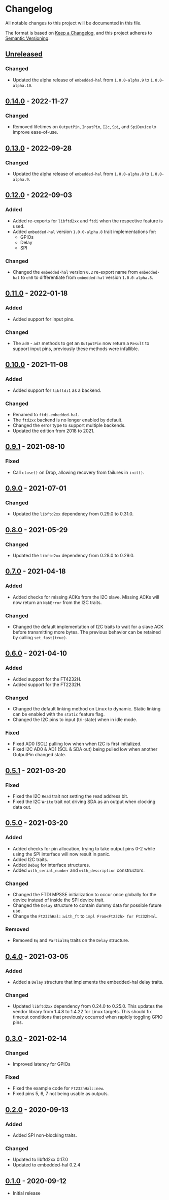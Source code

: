 # Changelog
All notable changes to this project will be documented in this file.

The format is based on [Keep a Changelog](https://keepachangelog.com/en/1.0.0/),
and this project adheres to [Semantic Versioning](https://semver.org/spec/v2.0.0.html).

## [Unreleased]
### Changed
- Updated the alpha release of `embedded-hal` from `1.0.0-alpha.9` to `1.0.0-alpha.10`.

## [0.14.0] - 2022-11-27
### Changed
- Removed lifetimes on `OutputPin`, `InputPin`, `I2c`, `Spi`, and `SpiDevice` to improve ease-of-use.

## [0.13.0] - 2022-09-28
### Changed
- Updated the alpha release of `embedded-hal` from `1.0.0-alpha.8` to `1.0.0-alpha.9`.

## [0.12.0] - 2022-09-03
### Added
- Added re-exports for `libftd2xx` and `ftdi` when the respective feature is used.
- Added `embedded-hal` version `1.0.0-alpha.8` trait implementations for:
  - GPIOs
  - Delay
  - SPI

### Changed
- Changed the `embedded-hal` version `0.2` re-export name from `embedded-hal` to
  `eh0` to differentiate from `embedded-hal` version `1.0.0-alpha.8`.

## [0.11.0] - 2022-01-18
### Added
- Added support for input pins.

### Changed
- The `ad0` - `ad7` methods to get an `OutputPin` now return a `Result` to
  support input pins, previously these methods were infallible.

## [0.10.0] - 2021-11-08
### Added
- Added support for `libftdi1` as a backend.

### Changed
- Renamed to `ftdi-embedded-hal`.
- The `ftd2xx` backend is no longer enabled by default.
- Changed the error type to support multiple backends.
- Updated the edition from 2018 to 2021.

## [0.9.1] - 2021-08-10
### Fixed
- Call `close()` on Drop, allowing recovery from failures in `init()`.

## [0.9.0] - 2021-07-01
### Changed
- Updated the `libftd2xx` dependency from 0.29.0 to 0.31.0.

## [0.8.0] - 2021-05-29
### Changed
- Updated the `libftd2xx` dependency from 0.28.0 to 0.29.0.

## [0.7.0] - 2021-04-18
### Added
- Added checks for missing ACKs from the I2C slave.
  Missing ACKs will now return an `NakError` from the I2C traits.

### Changed
- Changed the default implementation of I2C traits to wait for a slave ACK
  before transmitting more bytes.  The previous behavior can be retained by
  calling `set_fast(true)`.

## [0.6.0] - 2021-04-10
### Added
- Added support for the FT4232H.
- Added support for the FT2232H.

### Changed
- Changed the default linking method on Linux to dynamic.
  Static linking can be enabled with the `static` feature flag.
- Changed the I2C pins to input (tri-state) when in idle mode.

### Fixed
- Fixed AD0 (SCL) pulling low when when I2C is first initialized.
- Fixed I2C AD0 & AD1 (SCL & SDA out) being pulled low when another OutputPin
  changed state.

## [0.5.1] - 2021-03-20
### Fixed
- Fixed the I2C `Read` trait not setting the read address bit.
- Fixed the I2C `Write` trait not driving SDA as an output when clocking data
  out.

## [0.5.0] - 2021-03-20
### Added
- Added checks for pin allocation, trying to take output pins 0-2 while using
  the SPI interface will now result in panic.
- Added I2C traits.
- Added `Debug` for interface structures.
- Added `with_serial_number` and `with_description` constructors.

### Changed
- Changed the FTDI MPSSE initialization to occur once globally for the device
  instead of inside the SPI device trait.
- Changed the `Delay` structure to contain dummy data for possible future use.
- Change the `Ft232hHal::with_ft` to `impl From<Ft232h> for Ft232hHal`.

### Removed
- Removed `Eq` and `PartialEq` traits on the `Delay` structure.

## [0.4.0] - 2021-03-05
### Added
- Added a `Delay` structure that implements the embedded-hal delay traits.

### Changed
- Updated `libftd2xx` dependency from 0.24.0 to 0.25.0.
  This updates the vendor library from 1.4.8 to 1.4.22 for Linux targets.
  This should fix timeout conditions that previously occurred when rapidly
  toggling GPIO pins.

## [0.3.0] - 2021-02-14
### Changed
- Improved latency for GPIOs

### Fixed
- Fixed the example code for `Ft232hHal::new`.
- Fixed pins 5, 6, 7 not being usable as outputs.

## [0.2.0] - 2020-09-13
### Added
- Added SPI non-blocking traits.

### Changed
- Updated to libftd2xx 0.17.0
- Updated to embedded-hal 0.2.4

## [0.1.0] - 2020-09-12
- Initial release

[Unreleased]: https://github.com/ftdi-rs/ftdi-embedded-hal/compare/v0.14.0...HEAD
[0.14.0]: https://github.com/ftdi-rs/ftdi-embedded-hal/compare/v0.13.0...v0.14.0
[0.13.0]: https://github.com/ftdi-rs/ftdi-embedded-hal/compare/v0.12.0...v0.13.0
[0.12.0]: https://github.com/ftdi-rs/ftdi-embedded-hal/compare/v0.11.0...v0.12.0
[0.11.0]: https://github.com/ftdi-rs/ftdi-embedded-hal/compare/v0.10.0...v0.11.0
[0.10.0]: https://github.com/ftdi-rs/ftdi-embedded-hal/compare/v0.9.1...v0.10.0
[0.9.1]: https://github.com/ftdi-rs/ftdi-embedded-hal/compare/v0.9.0...v0.9.1
[0.9.0]: https://github.com/ftdi-rs/ftdi-embedded-hal/compare/v0.8.0...v0.9.0
[0.8.0]: https://github.com/ftdi-rs/ftdi-embedded-hal/compare/v0.7.0...v0.8.0
[0.7.0]: https://github.com/ftdi-rs/ftdi-embedded-hal/compare/v0.6.0...v0.7.0
[0.6.0]: https://github.com/ftdi-rs/ftdi-embedded-hal/compare/v0.5.1...v0.6.0
[0.5.1]: https://github.com/ftdi-rs/ftdi-embedded-hal/compare/v0.5.0...v0.5.1
[0.5.0]: https://github.com/ftdi-rs/ftdi-embedded-hal/compare/v0.4.0...v0.5.0
[0.4.0]: https://github.com/ftdi-rs/ftdi-embedded-hal/compare/v0.3.0...v0.4.0
[0.3.0]: https://github.com/ftdi-rs/ftdi-embedded-hal/compare/v0.2.0...v0.3.0
[0.2.0]: https://github.com/ftdi-rs/ftdi-embedded-hal/compare/v0.1.0...v0.2.0
[0.1.0]: https://github.com/ftdi-rs/ftdi-embedded-hal/releases/tag/v0.1.0
